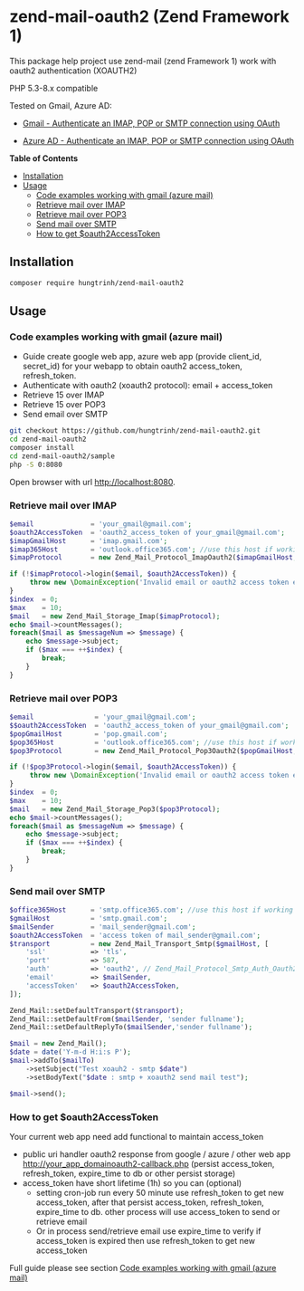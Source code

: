 
# zend-mail-oauth2 (Zend Framework 1)

This package help project use zend-mail (zend Framework 1) work with oauth2 authentication (XOAUTH2)

PHP 5.3-8.x compatible

Tested on Gmail, Azure AD:

- [Gmail - Authenticate an IMAP, POP or SMTP connection using OAuth](https://developers.google.com/gmail/imap/xoauth2-protocol)

- [Azure AD - Authenticate an IMAP, POP or SMTP connection using OAuth](https://docs.microsoft.com/en-us/exchange/client-developer/legacy-protocols/how-to-authenticate-an-imap-pop-smtp-application-by-using-oauth)

**Table of Contents**
<!-- TOC -->

- [Installation](#installation)
- [Usage](#usage)
  - [Code examples working with gmail (azure mail)](#code-examples-working-with-gmail-azure-mail)
  - [Retrieve mail over IMAP](#retrieve-mail-over-imap)
  - [Retrieve mail over POP3](#retrieve-mail-over-pop3)
  - [Send mail over SMTP](#send-mail-over-smtp)
  - [How to get $oauth2AccessToken](#how-to-get-oauth2accesstoken)

<!-- /TOC -->

## Installation

```bash
composer require hungtrinh/zend-mail-oauth2
```

## Usage

### Code examples working with gmail (azure mail)

- Guide create google web app, azure web app (provide client_id, secret_id) for your webapp to obtain oauth2 access_token, refresh_token.
- Authenticate with oauth2 (xoauth2 protocol): email + access_token
- Retrieve 15 over IMAP
- Retrieve 15 over POP3
- Send email over SMTP

```bash
git checkout https://github.com/hungtrinh/zend-mail-oauth2.git
cd zend-mail-oauth2
composer install
cd zend-mail-oauth2/sample
php -S 0:8080
```

Open browser with url <http://localhost:8080>.

### Retrieve mail over IMAP

```php
$email              = 'your_gmail@gmail.com';
$oauth2AccessToken  = 'oauth2_access_token of your_gmail@gmail.com';
$imapGmailHost      = 'imap.gmail.com';
$imap365Host        = 'outlook.office365.com'; //use this host if working with office365
$imapProtocol       = new Zend_Mail_Protocol_ImapOauth2($imapGmailHost, $port = '993', $ssl = true);

if (!$imapProtocol->login($email, $oauth2AccessToken)) {
     throw new \DomainException('Invalid email or oauth2 access token expired');
}
$index  = 0;
$max    = 10;
$mail   = new Zend_Mail_Storage_Imap($imapProtocol);
echo $mail->countMessages();
foreach($mail as $messageNum => $message) {
    echo $message->subject;
    if ($max === ++$index) {
        break;
    }
}
```

### Retrieve mail over POP3

```php
$email               = 'your_gmail@gmail.com';
$$oauth2AccessToken  = 'oauth2_access_token of your_gmail@gmail.com';
$popGmailHost        = 'pop.gmail.com';
$pop365Host          = 'outlook.office365.com'; //use this host if working with office365
$pop3Protocol        = new Zend_Mail_Protocol_Pop3Oauth2($popGmailHost, $port = '995', $ssl = true);

if (!$pop3Protocol->login($email, $oauth2AccessToken)) {
     throw new \DomainException('Invalid email or oauth2 access token expired');
}
$index  = 0;
$max    = 10;
$mail   = new Zend_Mail_Storage_Pop3($pop3Protocol);
echo $mail->countMessages();
foreach($mail as $messageNum => $message) {
    echo $message->subject;
    if ($max === ++$index) {
        break;
    }
}
```

### Send mail over SMTP

```php
$office365Host      = 'smtp.office365.com'; //use this host if working with office365
$gmailHost          = 'smtp.gmail.com';
$mailSender         = 'mail_sender@gmail.com';
$oauth2AccessToken  = 'access token of mail_sender@gmail.com';
$transport          = new Zend_Mail_Transport_Smtp($gmailHost, [
    'ssl'           => 'tls',
    'port'          => 587,
    'auth'          => 'oauth2', // Zend_Mail_Protocol_Smtp_Auth_Oauth2
    'email'         => $mailSender,
    'accessToken'   => $oauth2AccessToken,
]);

Zend_Mail::setDefaultTransport($transport);
Zend_Mail::setDefaultFrom($mailSender, 'sender fullname');
Zend_Mail::setDefaultReplyTo($mailSender,'sender fullname');

$mail = new Zend_Mail();
$date = date('Y-m-d H:i:s P');
$mail->addTo($mailTo)
    ->setSubject("Test xoauh2 - smtp $date")
    ->setBodyText("$date : smtp + xoauth2 send mail test");

$mail->send();
```

### How to get $oauth2AccessToken

Your current web app need add functional to maintain access_token

- public uri handler oauth2 response from google / azure / other web app <http://your_app_domainoauth2-callback.php> (persist access_token, refresh_token, expire_time to db or other persist storage)
- access_token have short lifetime (1h) so you can (optional)
  - setting cron-job run every 50 minute use refresh_token to get new access_token, after that persist access_token, refresh_token, expire_time to db. other process will use access_token to send or retrieve email
  - Or in process send/retrieve email use expire_time to verify if access_token is expired then use refresh_token to get new access_token

Full guide please see section [Code examples working with gmail (azure mail)](#code-examples-working-with-gmail-azure-mail)
